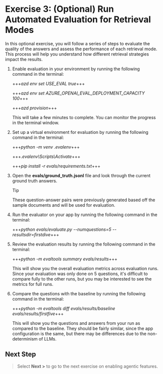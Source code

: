 # Exercise 3: (Optional) Run Automated Evaluation for Retrieval Modes

In this optional exercise, you will follow a series of steps to evaluate the quality of the answers and assess the performance of each retrieval mode. This process will help you understand how different retrieval strategies impact the results.

1. Enable evaluation in your environment by running the following command in the terminal:

    +++*azd env set USE_EVAL true*+++

    +++*azd env set AZURE_OPENAI_EVAL_DEPLOYMENT_CAPACITY 100*+++

    +++*azd provision*+++

    This will take a few minutes to complete. You can monitor the progress in the terminal window.

1. Set up a virtual environment for evaluation by running the following command in the terminal:

    +++*python -m venv .evalenv*+++

    +++*.evalenv\Scripts\Activate*+++

    +++*pip install -r evals/requirements.txt*+++

1. Open the **evals/ground_truth.jsonl** file and look through the current ground truth answers.

    > [!TIP]
    > These question-answer pairs were previously generated based off the sample documents and will be used for evaluation.

1. Run the evaluator on your app by running the following command in the terminal:

    +++*python evals/evaluate.py --numquestions=5 --resultsdir=firstdive*+++

1. Review the evaluation results by running the following command in the terminal:

    +++*python -m evaltools summary evals/results*+++

    This will show you the overall evaluation metrics across evaluation runs. Since your evaluation was only done on 5 questions, it's difficult to compare fully to the other runs, but you may be interested to see the metrics for full runs.

1. Compare the questions with the baseline by running the following command in the terminal:

    +++*python -m evaltools diff evals/results/baseline evals/results/firstfive*+++

    This will show you the questions and answers from your run as compared to the baseline. They should be fairly similar, since the app configuration is the same, but there may be differences due to the non-determinism of LLMs.

## Next Step

> Select **Next >** to go to the next exercise on enabling agentic features.
